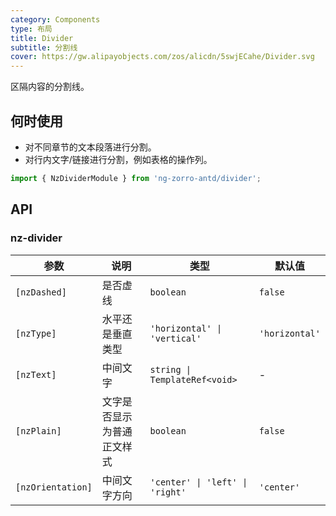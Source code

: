 ```yaml
---
category: Components
type: 布局
title: Divider
subtitle: 分割线
cover: https://gw.alipayobjects.com/zos/alicdn/5swjECahe/Divider.svg
---
```


区隔内容的分割线。

## 何时使用

- 对不同章节的文本段落进行分割。
- 对行内文字/链接进行分割，例如表格的操作列。

```ts
import { NzDividerModule } from 'ng-zorro-antd/divider';
```

## API

### nz-divider

| 参数 | 说明 | 类型 | 默认值 |
| --- | --- | --- | --- |
| `[nzDashed]` | 是否虚线 | `boolean` | `false` |
| `[nzType]` | 水平还是垂直类型 | `'horizontal' \| 'vertical'` | `'horizontal'` |
| `[nzText]` | 中间文字 | `string \| TemplateRef<void>` | - |
| `[nzPlain]` | 文字是否显示为普通正文样式	 | `boolean` | `false` |
| `[nzOrientation]` | 中间文字方向 | `'center' \| 'left' \| 'right'` | `'center'` |
